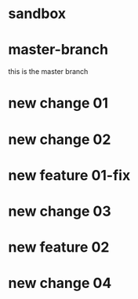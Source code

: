 # sandbox
# master-branch
this is the master branch

# new change 01
# new change 02
# new feature 01-fix
# new change 03
# new feature 02
# new change 04
